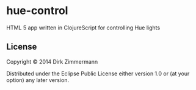 hue-control
========

HTML 5 app written in ClojureScript for controlling Hue lights

## License

Copyright © 2014 Dirk Zimmermann

Distributed under the Eclipse Public License either version 1.0 or (at
your option) any later version.
